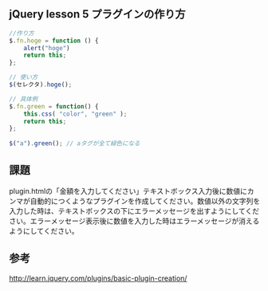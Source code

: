 ## jQuery lesson 5 プラグインの作り方

```js
//作り方
$.fn.hoge = function () {
    alert("hoge")
    return this;
};

// 使い方
$(セレクタ).hoge();

// 具体例
$.fn.green = function() {
    this.css( "color", "green" );
    return this;
};
 
$("a").green(); // aタグが全て緑色になる
```

## 課題
plugin.htmlの「金額を入力してください」テキストボックス入力後に数値にカンマが自動的につくようなプラグインを作成してください。数値以外の文字列を入力した時は、テキストボックスの下にエラーメッセージを出すようにしてください。エラーメッセージ表示後に数値を入力した時はエラーメッセージが消えるようにしてください。

## 参考
http://learn.jquery.com/plugins/basic-plugin-creation/
